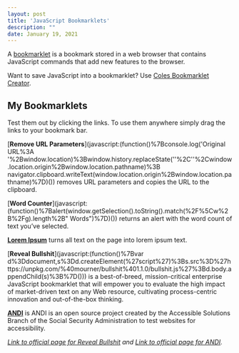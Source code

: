 ```yaml
---
layout: post
title: 'JavaScript Bookmarklets'
description: ""
date: January 19, 2021
---
```


A [bookmarklet](https://en.wikipedia.org/wiki/Bookmarklet) is a bookmark stored in a web browser that contains JavaScript commands that add new features to the browser.


Want to save JavaScript into a bookmarklet? Use [Coles Bookmarklet Creator](https://mrcoles.com/bookmarklet/).


## My Bookmarklets

Test them out by clicking the links. To use them anywhere simply drag the links to your bookmark bar.

[**Remove URL Parameters**](javascript:(function()%7Bconsole.log('Original URL%3A '%2Bwindow.location)%3Bwindow.history.replaceState(''%2C''%2Cwindow.location.origin%2Bwindow.location.pathname)%3B navigator.clipboard.writeText(window.location.origin%2Bwindow.location.pathname)%7D)()) removes URL parameters and copies the URL to the clipboard.

[**Word Counter**](javascript:(function()%7Balert(window.getSelection().toString().match(%2F%5Cw%2B%2Fg).length%2B" Words")%7D)()) returns an alert with the word count of text you’ve selected.

[**Lorem Ipsum**](javascript:(function()%7B%2F**%20replaces%20any%20text%20content%20with%20Lorem%20ipsum%20...*%20script%20is%20to%20be%20injected%20by%20bookmarklet*%20N.%20Landsteiner%2C%20mass%3Awerk%20-%20media%20environments%20%3Chttp%3A%2F%2Fwww.masswerk.at%3E*%2F(function()%20%7Bvar%20loremipsum%3D%5B'Lorem%20ipsum%20dolor%20sit%20amet%2C%20consectetur%20adipisicing%20elit%2C%20sed%20do%20eiusmod%20tempor%20incididunt%20ut%20labore%20et%20dolore%20magna%20aliqua.'%2C'Ut%20enim%20ad%20minim%20veniam%2C%20quis%20nostrud%20exercitation%20ullamco%20laboris%20nisi%20ut%20aliquip%20ex%20ea%20commodo%20consequat.'%2C'Duis%20aute%20irure%20dolor%20in%20reprehenderit%20in%20voluptate%20velit%20esse%20cillum%20dolore%20eu%20fugiat%20nulla%20pariatur.'%2C'Excepteur%20sint%20occaecat%20cupidatat%20non%20proident%2C%20sunt%20in%20culpa%20qui%20officia%20deserunt%20mollit%20anim%20id%20est%20laborum.'%2C'Nam%20facilisis%20enim.'%2C'Pellentesque%20in%20elit%20et%20lacus%20euismod%20dignissim.'%2C'Aliquam%20dolor%20pede%2C%20convallis%20eget%2C%20dictum%20a%2C%20blandit%20ac%2C%20urna.'%2C'Pellentesque%20sed%20nunc%20ut%20justo%20volutpat%20egestas.'%2C'Class%20aptent%20taciti%20sociosqu%20ad%20litora%20torquent%20per%20conubia%20nostra%2C%20per%20inceptos%20hymenaeos.'%2C'In%20erat.'%2C'Suspendisse%20potenti.'%2C'Fusce%20faucibus%20nibi%20sed%20nisi.'%2C'Phasellus%20faucibus%2C%20dui%20a%20cursus%20dapibus%2C%20mauris%20nulla%20euismod%20velit%2C%20a%20lobortis%20turpis%20arcu%20vel%20dui.'%2C'Pellentesque%20fermentum%20ultrices%20pede.'%2C'Donec%20auctor%20lectus%20eu%20arcu.'%2C'Curabitur%20non%20orci%20eget%20est%20porta%20gravida.'%2C'Aliquam%20pretium%20orci%20id%20nisi.'%2C'Duis%20faucibus%2C%20mi%20non%20adipiscing%20venenatis%2C%20erat%20urna%20aliquet%20elit%2C%20eu%20fringilla%20lacus%20tellus%20quis%20erat.'%2C'Nam%20tempus%20ornare%20lorem.'%2C'Nullam%20feugiat.'%2C'Praesent%20ut%20leo%20massa.'%2C'Donec%20mattis%2C%20enim%20at%20pharetra%20cursus%2C%20arcu%20est%20sodales%20magna%2C%20in%20volutpat%20erat%20quam%20at%20risus.'%2C'Maecenas%20metus%20magna%2C%20malesuada%20id%20sodales%20tempor%2C%20porta%20a%20elit.'%2C'Vestibulum%20ornare%20varius%20vestibulum.'%2C'Nam%20risus%20tortor%2C%20tempus%20in%20interdum%20id%2C%20varius%20non%20dolor.'%2C'Maecenas%20sed%20enim%20a%20arcu%20molestie%20sollicitudin.'%2C'Integer%20nulla%20eros%2C%20egestas%20sed%20gravida%20placerat%2C%20pellentesque%20ut%20arcu.'%2C'Curabitur%20auctor%20vehicula%20neque%20aliquet%20fermentum.'%2C'Nam%20in%20enim%20non%20odio%20volutpat%20mattis%20eget%20et%20diam.'%2C'Vestibulum%20sit%20amet%20turpis%20tellus.'%2C'In%20molestie%20mattis%20orci%20vitae%20sagittis.'%2C'Fusce%20vel%20est%20non%20erat%20auctor%20molestie.'%2C'Morbi%20aliquam%2C%20mauris%20a%20blandit%20convallis%2C%20nunc%20dui%20fermentum%20diam%2C%20et%20feugiat%20lorem%20tellus%20eget%20sem.'%2C'Pellentesque%20tincidunt%20feugiat%20egestas.'%2C'Suspendisse%20tincidunt%20blandit%20orci%2C%20nec%20convallis%20purus%20suscipit%20in.'%2C'Sed%20a%20diam%20at%20quam%20congue%20sagittis%20id%20laoreet%20augue.'%2C'Sed%20aliquet%20velit%20id%20tortor%20ultricies%20cursus%20ac%20at%20mi.'%2C'Nullam%20a%20nibi%20vitae%20odio%20pellentesque%20porttitor%20vitae%20quis%20dui.'%2C'Cras%20malesuada%20quam%20nec%20urna%20interdum%20in%20imperdiet%20neque%20luctus.'%2C'Duis%20elit%20nulla%2C%20sagittis%20vitae%20sagittis%20nec%2C%20fringilla%20nec%20augue.'%2C'Fusce%20mattis%20tortor%20ut%20massa%20ultrices%20venenatis.'%2C'Praesent%20tincidunt%20ante%20purus%2C%20ut%20molestie%20lacus.'%2C'Etiam%20rhoncus%20venenatis%20eros%2C%20in%20tempus%20urna%20tincidunt%20vel.'%2C'Praesent%20sit%20amet%20massa%20vitae%20dui%20feugiat%20ultricies.'%2C'Nulla%20imperdiet%20convallis%20sapien%2C%20et%20elementum%20ipsum%20semper%20vitae.'%2C'Donec%20ultricies%20auctor%20enim%20in%20laoreet.'%2C'Vestibulum%20vitae%20ipsum%20risus.'%2C'Proin%20lorem%20felis%2C%20semper%20at%20rutrum%20at%2C%20dapibus%20ut%20arcu.'%2C'Cras%20volutpat%20interdum%20venenatis.'%2C'Integer%20pulvinar%20metus%20laoreet%20enim%20aliquam%20ut%20lobortis%20erat%20rutrum.'%2C'Mauris%20dignissim%20sagittis%20metus%2C%20sed%20placerat%20ipsum%20cursus%20sit%20amet.'%2C'Vivamus%20iaculis%20malesuada%20metus%20vel%20volutpat.'%2C'Praesent%20pulvinar%20lacus%20vel%20dolor%20pellentesque%20sed%20consequat%20justo%20convallis.'%2C'Integer%20vel%20sapien%20a%20libero%20aliquet%20porttitor%20a%20in%20felis.'%2C'Nulla%20in%20ipsum%20quis%20felis%20lacinia%20vulputate.'%2C'Phasellus%20eu%20nisi%20nec%20erat%20hendrerit%20mattis%20in%20at%20nunc.'%2C'Nullam%20interdum%20tempus%20euismod.'%2C'Vivamus%20eleifend%20iaculis%20dui%20a%20feugiat.'%2C'Aenean%20sed%20diam%20diam.'%2C'Nullam%20sed%20aliquet%20purus.'%2C'Donec%20quis%20ultricies%20ligula.'%2C'Donec%20sit%20amet%20nisi%20enim.'%2C'Vestibulum%20neque%20nisi%2C%20venenatis%20sit%20amet%20fermentum%20ut%2C%20tempor%20at%20dolor.'%2C'Morbi%20varius%20hendrerit%20nunc%2C%20nec%20varius%20neque%20pellentesque%20eu.'%2C'Nulla%20nec%20urna%20in%20diam%20consectetur%20adipiscing%20nec%20in%20dui.'%2C'Quisque%20accumsan%20quam%20quis%20erat%20porta%20nec%20feugiat%20ipsum%20varius.'%2C'Suspendisse%20blandit%20diam%20dolor.'%2C'Sed%20interdum%2C%20tortor%20a%20egestas%20pellentesque%2C%20arcu%20sapien%20facilisis%20quam%2C%20ut%20ultrices%20lectus%20augue%20a%20nibi.'%2C'Etiam%20laoreet%2C%20massa%20eget%20ultrices%20ullamcorper%2C%20nisi%20odio%20luctus%20diam%2C%20sed%20vestibulum%20sem%20justo%20id%20nulla.'%2C'Vestibulum%20tempor%20vestibulum%20dui%2C%20sed%20fermentum%20libero%20vehicula%20sit%20amet.'%2C'Vestibulum%20vitae%20sem%20augue%2C%20et%20aliquet%20metus.'%2C'Donec%20cursus%20purus%20eget%20libero%20elementum%20suscipit.'%2C'Vivamus%20vehicula%20auctor%20tristique.'%2C'Vestibulum%20lacinia%20urna%20in%20nisi%20blandit%20feugiat.'%2C'Aliquam%20ultrices%20metus%20sit%20amet%20diam%20iaculis%20rutrum%20interdum%20augue%20varius.'%2C'Sed%20non%20quam%20nisl.'%2C'Etiam%20nec%20ligula%20vel%20neque%20adipiscing%20pulvinar%20ac%20ac%20dui.'%2C'Sed%20vulputate%20tortor%20eget%20tellus%20rhoncus%20ac%20lobortis%20sem%20blandit.'%2C'Nam%20placerat%2C%20odio%20et%20suscipit%20vestibulum%2C%20leo%20orci%20vehicula%20ante%2C%20et%20tempor%20arcu%20elit%20et%20est.'%2C'Nulla%20facilisi.'%2C'Integer%20sit%20amet%20elit%20ut%20metus%20aliquet%20lobortis%20posuere%20id%20lorem.'%2C'Donec%20at%20leo%20enim%2C%20a%20blandit%20eros.'%2C'Integer%20eleifend%20aliquam%20lacinia.'%2C'Phasellus%20sapien%20tortor%2C%20volutpat%20in%20posuere%20eget%2C%20rutrum%20id%20nibi.'%2C'Maecenas%20porta%2C%20diam%20iaculis%20vulputate%20ultricies%2C%20massa%20metus%20laoreet%20est%2C%20sed%20elementum%20felis%20nibi%20vel%20mauris.'%2C'Vestibulum%20lobortis%20ipsum%20sed%20erat%20varius%20eget%20posuere%20dui%20consequat.'%2C'Integer%20vel%20eros%20nisi.'%2C'Phasellus%20non%20gravida%20sem.'%2C'Morbi%20id%20mauris%20libero.'%2C'Suspendisse%20consectetur%2C%20erat%20eget%20convallis%20pulvinar%2C%20nulla%20sem%20varius%20nisi%2C%20vel%20semper%20nibi%20leo%20id%20enim.'%5D%3Bvar%20whitespaceAtFrontRe%3D%2F%5E%5B%5Cs%5Cxa0%5D%2B%2F%3Bvar%20whitespaceAtEndRe%3D%2F%5B%5Cs%5Cxa0%5D%2B%24%2F%3Bvar%20punctationRe%3D%2F(%5B%3A!%3F%5C.%5D)%24%2F%3Bvar%20punctationFrontRe%3D%2F%5E(%5B%3A!%3F%5C.%5D%5Cs%2B)%2F%3Bvar%20capatializedRe%3D%2F%5E%5B%5E%5Cw%C3%83%E2%80%9E%C3%83%E2%80%93%C3%83%C5%93%C3%83%E2%82%AC%C3%83%E2%82%AC%C3%83%C2%81%C3%83%CB%86%C3%83%E2%80%B0%C3%83%E2%80%A1%5D*%5BA-Z%C3%83%E2%80%9E%C3%83%E2%80%93%C3%83%C5%93%C3%83%E2%82%AC%C3%83%E2%82%AC%C3%83%C2%81%C3%83%CB%86%C3%83%E2%80%B0%C3%83%E2%80%A1%5D%2F%3Bvar%20simpleExpressionRe%3D%2F%5E%5B%5C(%5C%5B%5D%3F.%5B%3A%5C.%5C)%5C%5D%5D%3F%24%2F%3Bvar%20singleWordRe%3D%2F%5E%5Cw*%24%2F%3Bvar%20charAtFrontRe%3D%2F%5E%5Ba-z%5D%2Fi%3Bvar%20headlineRe%3D%2F%5EH%5B1-3%5D%24%2Fi%3Bvar%20lastTextHadPunctation%3Dfalse%3Bvar%20foundMain%3Dfalse%3Bvar%20idx%3D0%3Bvar%20getLoremIpsum%3Dfunction(n%2C%20isHeadline%2C%20singleWord)%20%7Bif%20(!foundMain%20%26%26%20isHeadline)%20%7Bidx%3D0%3BfoundMain%3Dtrue%3B%7Dvar%20t%3Dloremipsum%5Bidx%5D%3Bvar%20l%3Dt.length%3Bwhile%20(l%3Cn)%20%7Bif%20(%2B%2Bidx%3E%3Dloremipsum.length)%20idx%3D0%3Bt%2B%3D'%20'%2Bloremipsum%5Bidx%5D%3Bl%3Dt.length%3B%7Dif%20(l%3En)%20%7Bvar%20t1%3Dt.substring(0%2Cn)%3Bvar%20t2%3Dt.substring(n).replace(%2F%5Cs.*%24%2F%2C%20'')%3Bif%20(!singleWord%20%26%26%20(t2.length%3C3%20%7C%7C%20(singleWordRe.test(t1)%20%26%26%20charAtFrontRe.test(t.charAt(n)))))%20%7Bt%3Dt1%2Bt2%3B%7Delse%20%7Bt%3Dt1.replace(%2F%2C%3F%5Cs%5Cw*%24%2F%2C%20'')%3B%7Dif%20(t.length%3E3)%20t%3Dt.replace(%2F%5Cs%5Cw%24%2F%2C%20'')%3B%7Dt%3Dt.replace(%2F%5Cs%2B%24%2F%2C%20'')%3Bif%20(%2B%2Bidx%3E%3Dloremipsum.length)%20idx%3D0%3Breturn%20t%3B%7D%3Bvar%20getDocumentBody%3Dfunction()%20%7Bif%20(document.getElementsByTagName)%20%7Breturn%20document.getElementsByTagName('body').item(0)%3B%7Delse%20if%20(document.body)%20%7Breturn%20document.body%3B%7Delse%20if%20((document.all)%20%26%26%20(document.all.tags))%20%7Breturn%20document.all.tags('body')%5B0%5D%3B%7Delse%7Breturn%20null%3B%7D%7D%3Bvar%20replaceText%3Dfunction(el%2C%20isHeadline)%20%7Bvar%20t%3Del.nodeValue%3Bif%20(!t)%20return%3Bvar%20n%3Dt.length%3Bt%3Dt.replace(whitespaceAtFrontRe%2C%20'')%3Bvar%20wsFront%3D(t.length!%3Dn)%3Bn%3Dt.length%3Bt%3Dt.replace(whitespaceAtEndRe%2C%20'')%3Bvar%20wsEnd%3D(t.length!%3Dn)%3Bn%3Dt.length%3Bif%20(n%3E0%20%26%26%20!simpleExpressionRe.test(t))%20%7Bvar%20tn%3DgetLoremIpsum(n%2C%20isHeadline%2C%20singleWordRe.test(t))%3Bvar%20matches%3DpunctationRe.exec(t)%3Bif%20(matches)%20%7Btn%3Dtn.replace(%2F%5B%2C%5C.%5D%2B%24%2F%2C%20'').replace(%2F%5Cs%2B%24%2F%2C%20'')%2Bmatches%5B1%5D%3B%7Delse%20%7Btn%3Dtn.replace(%2F%2C%5Cs*%24%2F%2C%20'')%3B%7Dvar%20first%3Dtn.charAt(0)%3Bvar%20rest%3Dtn.substring(1)%3Btn%20%3D%20((lastTextHadPunctation%20%7C%7C%20capatializedRe.test(t))%3F%20first.toUpperCase()%3Afirst.toLowerCase())%2Brest%3Bmatches%3DpunctationFrontRe.exec(t)%3Bif%20(matches)%20tn%3Dmatches%5B1%5D%2Btn%3BlastTextHadPunctation%3DpunctationRe.test(tn)%3Bif%20(wsFront)%20tn%3D'%20'%2Btn%3Bif%20(wsEnd)%20tn%2B%3D'%20'%3Bel.nodeValue%3Dtn%3B%7D%7D%3Bvar%20scanElement%3Dfunction(el%2C%20isHeadline)%20%7Bvar%20n%3Del.firstChild%3Bwhile%20(n)%20%7Bvar%20nt%3Dn.nodeType%3Bvar%20ns%3Dn.nextSibling%3Bif%20(nt%3D%3D1)%20%7Bvar%20nn%3Dn.nodeName%3Bif%20(nn!%3D'SCRIPT'%20%26%26%20nn!%3D'STYLE'%20%26%26%20nn!%3D'EMBED')%20%7BscanElement(n%2C%20isHeadline%20%7C%7C%20headlineRe.test(nn))%3B%7D%7Delse%20if%20(nt%3D%3D3)%20%7BreplaceText(n%2C%20isHeadline)%3B%7Dn%3Dns%3B%7D%7D%3Bvar%20b%3DgetDocumentBody()%3Bif%20(b)%20%7BscanElement(b%2C%20false)%3B%7D%7D)()%7D)()) turns all text on the page into lorem ipsum text.

[**Reveal Bullshit**](javascript:(function()%7Bvar d%3Ddocument,s%3Dd.createElement(%27script%27)%3Bs.src%3D%27https://unpkg.com/%40mourner/bullshit%401.1.0/bullshit.js%27%3Bd.body.appendChild(s)%3B%7D())) is a best-of-breed, mission-critical enterprise JavaScript bookmarklet that will empower you to evaluate the high impact of market-driven text on any Web resource, cultivating process-centric innovation and out-of-the-box thinking.

[**ANDI**](javascript:void((function(){andiScript=document.createElement('script');andiScript.setAttribute('src','https://www.ssa.gov/accessibility/andi/andi.js');document.body.appendChild(andiScript)})());)  is ANDI is an open source project created by the Accessible Solutions Branch of the Social Security Administration to test websites for accessibility.

*[Link to official page for Reveal Bullshit](https://mourner.github.io/bullshit.js/)  and [Link to official page for ANDI](https://www.ssa.gov/accessibility/andi/help/install.html).*